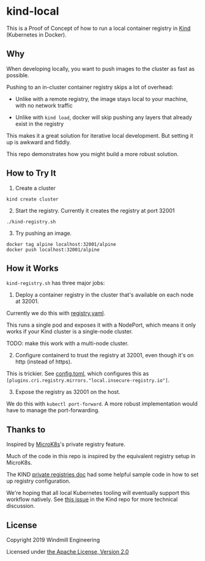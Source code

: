 # kind-local

This is a Proof of Concept of how to run a local container registry in [Kind](https://github.com/kubernetes-sigs/kind) (Kubernetes in Docker).

## Why

When developing locally, you want to push images to the cluster as fast as possible.

Pushing to an in-cluster container registry skips a lot of overhead:

- Unlike with a remote registry, the image stays local to your machine, with no network traffic

- Unlike with `kind load`, docker will skip pushing any layers that already exist in the registry

This makes it a great solution for iterative local development. But setting it up is awkward and fiddly.

This repo demonstrates how you might build a more robust solution.

## How to Try It

1) Create a cluster

```
kind create cluster
```

2) Start the registry. Currently it creates the registry at port 32001

```
./kind-registry.sh
```

3) Try pushing an image.

```
docker tag alpine localhost:32001/alpine
docker push localhost:32001/alpine
```

## How it Works

`kind-registry.sh` has three major jobs:

1) Deploy a container registry in the cluster that's available on each node at 32001.

Currently we do this with [registry.yaml](registry.yaml).

This runs a single pod and exposes it with a NodePort, which means
it only works if your Kind cluster is a single-node cluster.

TODO: make this work with a multi-node cluster.

2) Configure containerd to trust the registry at 32001, even though it's on http (instead of https).

This is trickier. See [config.toml](config.toml), which configures this as
`[plugins.cri.registry.mirrors."local.insecure-registry.io"]`.

3) Expose the registry as 32001 on the host.

We do this with `kubectl port-forward`. A more robust implementation would have
to manage the port-forwarding.

## Thanks to

Inspired by [MicroK8s](https://github.com/ubuntu/microk8s)'s private registry feature.

Much of the code in this repo is inspired by the equivalent registry setup in MicroK8s.

The KIND
[private registries doc](https://github.com/kubernetes-sigs/kind/blob/master/site/content/docs/user/private-registries.md)
had some helpful sample code in how to set up registry configuration.

We're hoping that all local Kubernetes tooling will eventually support this workflow natively.
See [this issue](https://github.com/kubernetes-sigs/kind/issues/602) in the Kind repo for more technical discussion.

## License

Copyright 2019 Windmill Engineering

Licensed under [the Apache License, Version 2.0](LICENSE)
